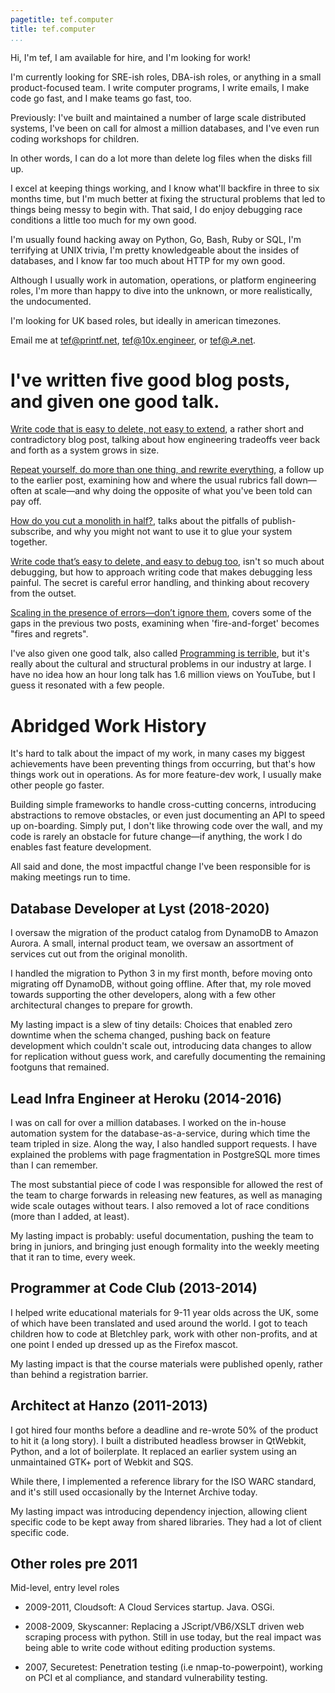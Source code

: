 ```yaml
---
pagetitle: tef.computer
title: tef.computer
...
```


Hi, I'm tef, I am available for hire, and I'm looking for work!

I'm currently looking for SRE-ish roles, DBA-ish roles, or anything in a small product-focused team. I write computer programs, I write emails, I make code go fast, and I make teams go fast, too.

Previously: I've built and maintained a number of large scale distributed systems, I've been on call for almost a million databases, and I've even run coding workshops for children.

In other words, I can do a lot more than delete log files when the disks fill up.

I excel at keeping things working, and I know what'll backfire in three to six months time, but I'm much better at fixing the structural problems that led to things being messy to begin with. That said, I do enjoy debugging race conditions a little too much for my own good.

I'm usually found hacking away on Python, Go, Bash, Ruby or SQL, I'm terrifying at UNIX trivia, I'm pretty knowledgeable about the insides of databases, and I know far too much about HTTP for my own good. 

Although I usually work in automation, operations, or platform engineering roles, I'm more than happy to dive into the unknown, or more realistically, the undocumented. 

I'm looking for UK based roles, but ideally in american timezones. 

Email me at tef@printf.net, tef@10x.engineer, or <a href="mailto:tef@☭.net">tef@☭.net</a>.

# I've written five good blog posts, and given one good talk.

<a href="https://programmingisterrible.com/post/139222674273/write-code-that-is-easy-to-delete-not-easy-to">Write code that is easy to delete, not easy to extend</a>, a rather short and contradictory blog post, talking about how engineering tradeoffs veer back and forth as a system grows in size.

<a href="https://programmingisterrible.com/post/176657481103/repeat-yourself-do-more-than-one-thing-and">Repeat yourself, do more than one thing, and rewrite everything</a>, a follow up to the earlier post, examining how and where the usual rubrics fall down—often at scale—and why doing the opposite of what you've been told can pay off.

<a href="https://programmingisterrible.com/post/162346490883/how-do-you-cut-a-monolith-in-half">How do you cut a monolith in half?</a>, talks about the pitfalls of publish-subscribe, and why you might not want to use it to glue your system together.

<a href="https://programmingisterrible.com/post/173883533613/code-to-debug">Write code that’s easy to delete, and easy to debug too</a>, isn't so much about debugging, but how to approach writing code that makes debugging less painful. The secret is careful error handling, and thinking about recovery from the outset.

<a href="https://programmingisterrible.com/post/188942142748/scaling-in-the-presence-of-errorsdont-ignore">Scaling in the presence of errors—don’t ignore them</a>, covers some of the gaps in the previous two posts, examining when 'fire-and-forget' becomes "fires and regrets".

I've also given one good talk, also called <a href="https://www.youtube.com/watch?v=csyL9EC0S0c">Programming is terrible</a>, but it's really about the cultural and structural problems in our industry at large. I have no idea how an hour long talk has 1.6  million views on YouTube, but I guess it resonated with a few people.

# Abridged Work History

It's hard to talk about the impact of my work, in many cases my biggest achievements have been preventing things from occurring, but that's how things work out in operations. As for more feature-dev work, I usually make other people go faster. 

Building simple frameworks to handle cross-cutting concerns, introducing abstractions to remove obstacles, or even just documenting an API to speed up on-boarding. Simply put, I don't like throwing code over the wall, and my code is rarely an obstacle for future change—if anything, the work I do enables fast feature development.

All said and done, the most impactful change I've been responsible for is making meetings run to time.

## Database Developer at Lyst (2018-2020)

I oversaw the migration of the product catalog from DynamoDB to Amazon Aurora. A small, internal product team, we oversaw an assortment of services cut out from the original monolith. 

I handled the migration to Python 3 in my first month, before moving onto migrating off DynamoDB, without going offline. After that, my role moved towards supporting the other developers, along with a few other architectural changes to prepare for growth.

My lasting impact is a slew of tiny details: Choices that enabled zero downtime when the schema changed, pushing back on feature development which couldn't scale out, introducing data changes to allow for replication without guess work, and carefully documenting the remaining footguns that remained.

## Lead Infra Engineer at Heroku (2014-2016) 

I was on call for over a million databases. I worked on the in-house automation system for the database-as-a-service, during which time the team tripled in size. Along the way, I also handled support requests. I have explained the problems with page fragmentation in PostgreSQL more times than I can remember. 

The most substantial piece of code I was responsible for allowed the rest of the team to charge forwards in releasing new features, as well as managing wide scale outages without tears. I also removed a lot of race conditions (more than I added, at least).

My lasting impact is probably: useful documentation, pushing the team to bring in juniors, and bringing just enough formality into the weekly meeting that it ran to time, every week.

## Programmer at Code Club (2013-2014)

I helped write educational materials for 9-11 year olds across the UK, some of which have been translated and used around the world. I got to teach children how to code at Bletchley park, work with other non-profits, and at one point I ended up dressed up as the Firefox mascot.

My lasting impact is that the course materials were published openly, rather than behind a registration barrier.

## Architect at Hanzo (2011-2013)

I got hired four months before a deadline and re-wrote 50% of the product to hit it (a long story). I built a distributed headless browser in QtWebkit, Python, and a lot of boilerplate. It replaced an earlier system using an unmaintained GTK+ port of Webkit and SQS.

While there, I implemented a reference library for the ISO WARC standard, and it's still used occasionally by the Internet Archive today.

My lasting impact was introducing dependency injection, allowing client specific code to be kept away from shared libraries. They had a lot of client specific code.

## Other roles pre 2011

Mid-level, entry level roles

- 2009-2011, Cloudsoft: A Cloud Services startup. Java. OSGi. 

- 2008-2009, Skyscanner: Replacing a JScript/VB6/XSLT driven web scraping process with python. Still in use today, but the real impact was being able to write code without editing production systems.

- 2007, Securetest:  Penetration testing (i.e nmap-to-powerpoint), working on PCI et al compliance, and standard vulnerability testing.

